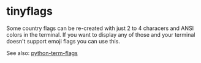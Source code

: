 tinyflags
=========

Some country flags can be re-created with just 2 to 4 characers and ANSI colors
in the terminal. If you want to display any of those and your terminal doesn't
support emoji flags you can use this.

See also: [python-term-flags](https://github.com/panzi/python-term-flags)
